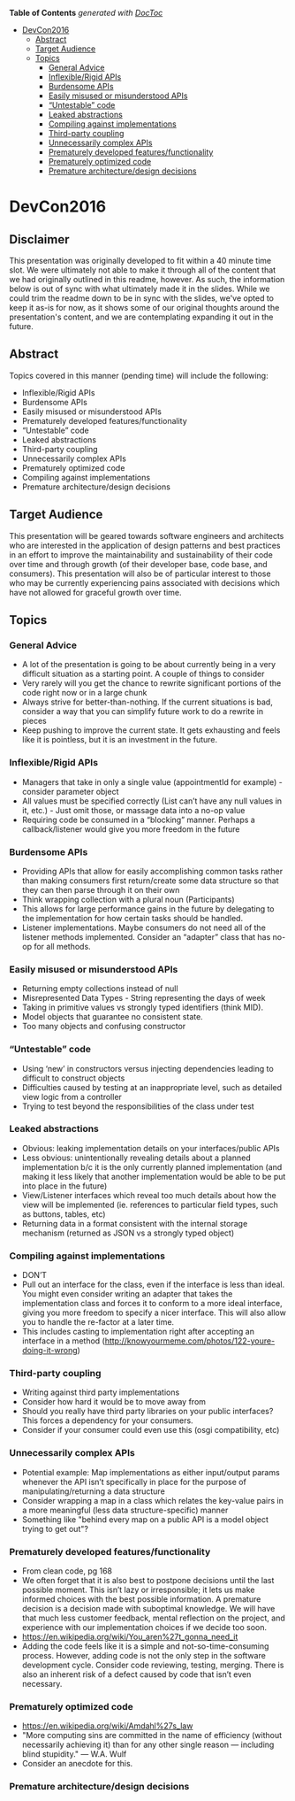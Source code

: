 <!-- START doctoc generated TOC please keep comment here to allow auto update -->
<!-- DON'T EDIT THIS SECTION, INSTEAD RE-RUN doctoc TO UPDATE -->
**Table of Contents**  *generated with [DocToc](https://github.com/thlorenz/doctoc)*

- [DevCon2016](#devcon2016)
  - [Abstract](#abstract)
  - [Target Audience](#target-audience)
  - [Topics](#topics)
    - [General Advice](#general-advice)
    - [Inflexible/Rigid APIs](#inflexiblerigid-apis)
    - [Burdensome APIs](#burdensome-apis)
    - [Easily misused or misunderstood APIs](#easily-misused-or-misunderstood-apis)
    - [“Untestable” code](#%E2%80%9Cuntestable%E2%80%9D-code)
    - [Leaked abstractions](#leaked-abstractions)
    - [Compiling against implementations](#compiling-against-implementations)
    - [Third-party coupling](#third-party-coupling)
    - [Unnecessarily complex APIs](#unnecessarily-complex-apis)
    - [Prematurely developed features/functionality](#prematurely-developed-featuresfunctionality)
    - [Prematurely optimized code](#prematurely-optimized-code)
    - [Premature architecture/design decisions](#premature-architecturedesign-decisions)

<!-- END doctoc generated TOC please keep comment here to allow auto update -->

# DevCon2016
## Disclaimer
This presentation was originally developed to fit within a 40 minute time slot. We were ultimately not able to make it through all of the content that we had originally outlined in this readme, however. As such, the information below is out of sync with what ultimately made it in the slides. While we could trim the readme down to be in sync with the slides, we've opted to keep it as-is for now, as it shows some of our original thoughts around the presentation's content, and we are contemplating expanding it out in the future.

## Abstract
Topics covered in this manner (pending time) will include the following:

* Inflexible/Rigid APIs
* Burdensome APIs
* Easily misused or misunderstood APIs
* Prematurely developed features/functionality
* “Untestable” code
* Leaked abstractions
* Third-party coupling
* Unnecessarily complex APIs
* Prematurely optimized code
* Compiling against implementations
* Premature architecture/design decisions

## Target Audience
This presentation will be geared towards software engineers and architects who are interested in the application of design patterns and best practices in an effort to improve the maintainability and sustainability of their code over time and through growth (of their developer base, code base, and consumers). This presentation will also be of particular interest to those who may be currently experiencing pains associated with decisions which have not allowed for graceful growth over time.

## Topics
### General Advice
* A lot of the presentation is going to be about currently being in a very difficult situation as a starting point.  A couple of things to consider
 * Very rarely will you get the chance to rewrite significant portions of the code right now or in a large chunk
 * Always strive for better-than-nothing.  If the current situations is bad, consider a way that you can simplify future work to do a rewrite in pieces
 * Keep pushing to improve the current state.  It gets exhausting and feels like it is pointless, but it is an investment in the future.

### Inflexible/Rigid APIs
* Managers that take in only a single value (appointmentId for example) - consider parameter object
* All values must be specified correctly (List can’t have any null values in it, etc.) - Just omit those, or massage data into a no-op value
* Requiring code be consumed in a “blocking” manner.  Perhaps a callback/listener would give you more freedom in the future 

### Burdensome APIs
* Providing APIs that allow for easily accomplishing common tasks rather than making consumers first return/create some data structure so that they can then parse through it on their own
 * Think wrapping collection with a plural noun (Participants)
 * This allows for large performance gains in the future by delegating to the implementation for how certain tasks should be handled.
* Listener implementations.  Maybe consumers do not need all of the listener methods implemented.  Consider an “adapter” class that has no-op for all methods.

### Easily misused or misunderstood APIs
* Returning empty collections instead of null
* Misrepresented Data Types - String representing the days of week
* Taking in primitive values vs strongly typed identifiers (think MID).
* Model objects that guarantee no consistent state.
* Too many objects and confusing constructor

### “Untestable” code
* Using ‘new’ in constructors versus injecting dependencies leading to difficult to construct objects
* Difficulties caused by testing at an inappropriate level, such as detailed view logic from a controller
 * Trying to test beyond the responsibilities of the class under test

### Leaked abstractions
* Obvious: leaking implementation details on your interfaces/public APIs
* Less obvious: unintentionally revealing details about a planned implementation b/c it is the only currently planned implementation (and making it less likely that another implementation would be able to be put into place in the future)
 * View/Listener interfaces which reveal too much details about how the view will be implemented (ie. references to particular field types, such as buttons, tables, etc)
* Returning data in a format consistent with the internal storage mechanism (returned as JSON vs a strongly typed object)

### Compiling against implementations
* DON’T
 * Pull out an interface for the class, even if the interface is less than ideal.  You might even consider writing an adapter that takes the implementation class and forces it to conform to a more ideal interface, giving you more freedom to specify a nicer interface.  This will also allow you to handle the re-factor at a later time.
 * This includes casting to implementation right after accepting an interface in a method (http://knowyourmeme.com/photos/122-youre-doing-it-wrong)

### Third-party coupling
* Writing against third party implementations
 * Consider how hard it would be to move away from
 * Should you really have third party libraries on your public interfaces?  This forces a dependency for your consumers.
 * Consider if your consumer could even use this (osgi compatibility, etc)

### Unnecessarily complex APIs
* Potential example: Map implementations as either input/output params whenever the API isn’t specifically in place for the purpose of manipulating/returning a data structure
 * Consider wrapping a map in a class which relates the key-value pairs in a more meaningful (less data structure-specific) manner
 * Something like "behind every map on a public API is a model object trying to get out"?

### Prematurely developed features/functionality
* From clean code, pg 168
 * We often forget that it is also best to postpone decisions until the last possible moment. This isn’t lazy or irresponsible; it lets us make informed choices with the best possible information. A premature decision is a decision made with suboptimal knowledge. We will have that much less customer feedback, mental reflection on the project, and experience with our implementation choices if we decide too soon.
* https://en.wikipedia.org/wiki/You_aren%27t_gonna_need_it
 * Adding the code feels like it is a simple and not-so-time-consuming process.  However, adding code is not the only step in the software development cycle.  Consider code reviewing, testing, merging.  There is also an inherent risk of a defect caused by code that isn’t even necessary.

### Prematurely optimized code
* https://en.wikipedia.org/wiki/Amdahl%27s_law
* "More computing sins are committed in the name of efficiency (without necessarily achieving it) than for any other single reason — including blind stupidity." — W.A. Wulf
* Consider an anecdote for this.

### Premature architecture/design decisions
